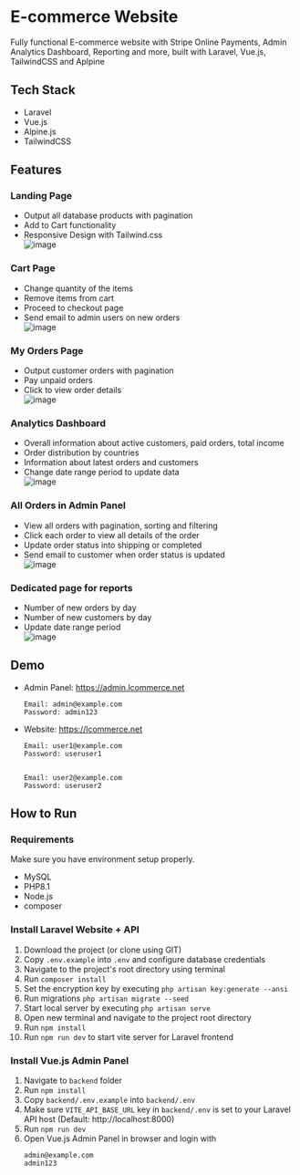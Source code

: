 # E-commerce Website
Fully functional E-commerce website with Stripe Online Payments, Admin Analytics Dashboard, Reporting and more, built with Laravel, Vue.js, TailwindCSS and Aplpine <br>

## Tech Stack
-   Laravel
-   Vue.js
-   Alpine.js
-   TailwindCSS

## Features
### Landing Page
-   Output all database products with pagination
-   Add to Cart functionality
-   Responsive Design with Tailwind.css <br>
![image](https://user-images.githubusercontent.com/128102810/235868181-fc29ff35-8abf-43e7-b505-7d8728124d4c.png)

### Cart Page
-   Change quantity of the items
-   Remove items from cart
-   Proceed to checkout page
-   Send email to admin users on new orders <br>
![image](https://user-images.githubusercontent.com/128102810/235868364-b4ad2c66-009d-4ede-8f1d-5938ee28fc9a.png)

### My Orders Page
-   Output customer orders with pagination
-   Pay unpaid orders
-   Click to view order details <br>
![image](https://user-images.githubusercontent.com/128102810/235868443-28ef60af-531b-44b0-9567-78ae9552f715.png)

### Analytics Dashboard
-   Overall information about active customers, paid orders, total income
-   Order distribution by countries
-   Information about latest orders and customers
-   Change date range period to update data <br>
![image](https://user-images.githubusercontent.com/128102810/235868523-447b1956-71c3-475f-8b37-7c0e5f19684d.png)

### All Orders in Admin Panel
-   View all orders with pagination, sorting and filtering
-   Click each order to view all details of the order
-   Update order status into shipping or completed
-   Send email to customer when order status is updated <br>
![image](https://user-images.githubusercontent.com/128102810/235868652-82434aa7-275b-4fb5-ab82-b0dac69888ec.png)

### Dedicated page for reports
-   Number of new orders by day
-   Number of new customers by day
-   Update date range period <br>
![image](https://user-images.githubusercontent.com/128102810/235868814-3cce6f9a-e49e-4427-b3c3-15197595b897.png)

## Demo
-   Admin Panel: https://admin.lcommerce.net
    ```
    Email: admin@example.com
    Password: admin123
    ```

-   Website: https://lcommerce.net

    ```
    Email: user1@example.com
    Password: useruser1


    Email: user2@example.com
    Password: useruser2
    ```


## How to Run
### Requirements
Make sure you have environment setup properly. 
-   MySQL
-   PHP8.1
-   Node.js
-   composer

### Install Laravel Website + API
1. Download the project (or clone using GIT)
2. Copy `.env.example` into `.env` and configure database credentials
3. Navigate to the project's root directory using terminal
4. Run `composer install`
5. Set the encryption key by executing `php artisan key:generate --ansi`
6. Run migrations `php artisan migrate --seed`
7. Start local server by executing `php artisan serve`
8. Open new terminal and navigate to the project root directory
9. Run `npm install`
10. Run `npm run dev` to start vite server for Laravel frontend

### Install Vue.js Admin Panel
1. Navigate to `backend` folder
2. Run `npm install`
3. Copy `backend/.env.example` into `backend/.env`
4. Make sure `VITE_API_BASE_URL` key in `backend/.env` is set to your Laravel API host (Default: http://localhost:8000)
5. Run `npm run dev`
6. Open Vue.js Admin Panel in browser and login with
    ```
    admin@example.com
    admin123
    ```
